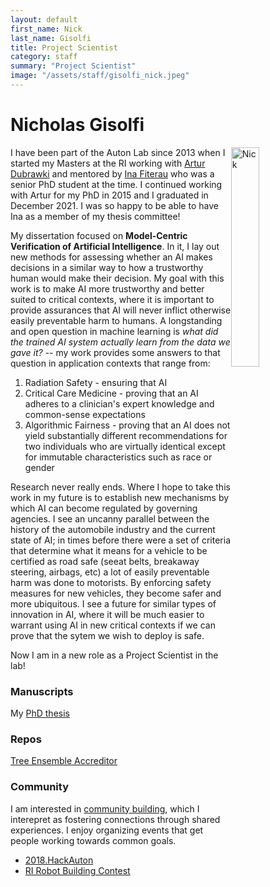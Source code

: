 ```yaml
---
layout: default
first_name: Nick
last_name: Gisolfi
title: Project Scientist
category: staff
summary: "Project Scientist"
image: "/assets/staff/gisolfi_nick.jpeg"
---
```


# Nicholas Gisolfi

<img src="{{'/assets/staff/gisolfi_nick.jpeg' | relative_url}}" alt="Nick" style="width:30%;float:right">

I have been part of the Auton Lab since 2013 when I started my Masters at the RI working with [Artur Dubrawki][1] and mentored by [Ina Fiterau][2] who was a senior PhD student at the time.  I continued working with Artur for my PhD in 2015 and I graduated in December 2021.  I was so happy to be able to have Ina as a member of my thesis committee!

My dissertation focused on **Model-Centric Verification of Artificial Intelligence**.  In it, I lay out new methods for assessing whether an AI makes decisions in a similar way to how a trustworthy human would make their decision.  My goal with this work is to make AI more trustworthy and better suited to critical contexts, where it is important to provide assurances that AI will never inflict otherwise easily preventable harm to humans.  A longstanding and open question in machine learning is *what did the trained AI system actually learn from the data we gave it?* -- my work provides some answers to that question in application contexts that range from:

1. Radiation Safety - ensuring that AI 
2. Critical Care Medicine - proving that an AI adheres to a clinician's expert knowledge and common-sense expectations
3. Algorithmic Fairness - proving that an AI does not yield substantially different recommendations for two individuals who are virtually identical except for immutable characteristics such as race or gender

Research never really ends.  Where I hope to take this work in my future is to establish new mechanisms by which AI can become regulated by governing agencies.  I see an uncanny parallel between the history of the automobile industry and the current state of AI; in times before there were a set of criteria that determine what it means for a vehicle to be certified as road safe (seeat belts, breakaway steering, airbags, etc) a lot of easily preventable harm was done to motorists.  By enforcing safety measures for new vehicles, they become safer and more ubiquitous.  I see a future for similar types of innovation in AI, where it will be much easier to warrant using AI in new critical contexts if we can prove that the sytem we wish to deploy is safe.

Now I am in a new role as a Project Scientist in the lab!

### Manuscripts
My [PhD thesis][3]

### Repos
[Tree Ensemble Accreditor][4]


### Community
I am interested in [community building][5], which I interepret as fostering connections through shared experiences.  I enjoy organizing events that get people working towards common goals.

- [2018.HackAuton][6]
- [RI Robot Building Contest][7]

[1]:</staff/dubrawski_artur.html>
[2]:</staff/fiterau_madalina.html>
[3]:<https://www.ri.cmu.edu/publications/model-centric-verification-of-artificial-intelligence/>
[4]:<http://git.int.autonlab.org/ngisolfi/TEA>
[5]:<https://www.science.org/content/article/building-community-career>
[6]:<http://www.cs.cmu.edu/~ngisolfi/hackauton.html>
[7]:<http://www.cs.cmu.edu/~ngisolfi/orientation.html>

